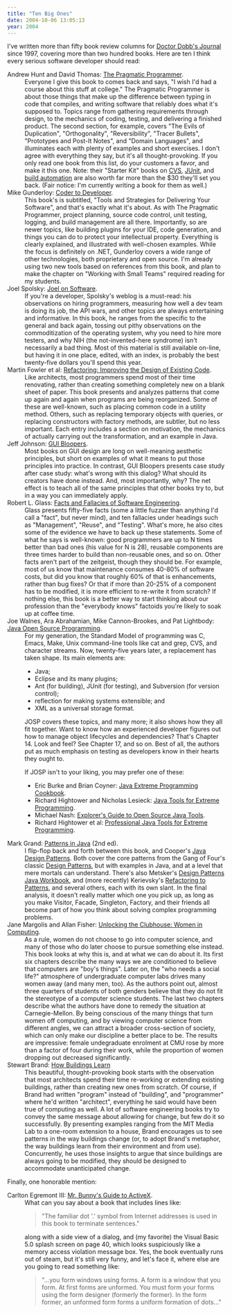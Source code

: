 ```yaml
---
title: "Ten Big Ones"
date: 2004-10-06 13:05:13
year: 2004
---
```

I've written more than fifty book review columns for <a href="http://www.ddj.com">Doctor Dobb's Journal</a> since 1997, covering more than two hundred books.  Here are ten I think every serious software developer should read:

<dl> <dt>Andrew Hunt and David Thomas: <a href="http://www.amazon.com/exec/obidos/ASIN/020161622X">The Pragmatic Programmer</a>.</dt> <dd>Everyone I give this book to comes back and says, "I wish I'd had a course about this stuff at college."  The Pragmatic Programmer is about those things that make up the difference between typing in code that compiles, and writing software that reliably does what it's supposed to.  Topics range from gathering requirements through design, to the mechanics of coding, testing, and delivering a finished product.  The second section, for example, covers "The Evils of Duplication", "Orthogonality", "Reversibility", "Tracer Bullets", "Prototypes and Post-It Notes", and "Domain Languages", and illuminates each with plenty of examples and short exercises.  I don't agree with everything they say, but it's all thought-provoking. If you only read one book from this list, do your customers a favor, and make it this one.  Note: their "Starter Kit" books on <a href="http://www.amazon.com/exec/obidos/ASIN/0974514004">CVS</a>, <a href="http://www.amazon.com/exec/obidos/ASIN/0974514012">JUnit</a>, and <a href="http://www.amazon.com/exec/obidos/ASIN/0974514039">build automation</a> are also worth far more than the $30 they'll set you back.  (Fair notice: I'm currently writing a book for them as well.)

</dd> <dt>Mike Gunderloy: <a href="http://www.amazon.com/exec/obidos/ASIN/078214327X">Coder to Developer</a>.</dt> <dd>This book's is subtitled, "Tools and Strategies for Delivering Your Software", and that's exactly what it's about.  As with The Pragmatic Programmer, project planning, source code control, unit testing, logging, and build management are all there. Importantly, so are newer topics, like building plugins for your IDE, code generation, and things you can do to protect your intellectual property.  Everything is clearly explained, and illustrated with well-chosen examples.  While the focus is definitely on .NET, Gunderloy covers a wide range of other technologies, both proprietary and open source. I'm already using two new tools based on references from this book, and plan to make the chapter on "Working with Small Teams" required reading for my students.

</dd> <dt>Joel Spolsky: <a href="http://www.amazon.com/exec/obidos/ASIN/1590593898">Joel on Software</a>.</dt> <dd>If you're a developer, Spolsky's weblog is a
must-read: his observations on hiring programmers, measuring how well a dev team is doing its job, the API wars, and other topics are always entertaining and informative.  In this book, he ranges from the specific to the general and back again, tossing out pithy observations on the commoditization of the operating system, why you need to hire more testers, and why NIH (the not-invented-here syndrome) isn't necessarily a bad thing.  Most of this material is still available on-line, but having it in one place, edited, with an index, is probably the best twenty-five dollars you'll spend this year.

</dd> <dt>Martin Fowler et al: <a href="http://www.amazon.com/exec/obidos/ASIN/0201485672">Refactoring: Improving the Design of Existing Code</a>.</dt> <dd>Like architects, most programmers spend most of their time renovating, rather than creating something completely new on a blank sheet of paper.  This book presents and analyzes patterns that come up again and again when programs are being reorganized.  Some of these are well-known, such as placing common code in a utility method.  Others, such as replacing temporary objects with queries, or replacing constructors with factory methods, are subtler, but no less important. Each entry includes a section on motivation, the mechanics of actually carrying out the transformation, and an example in Java.

</dd> <dt>Jeff Johnson: <a href="http://www.amazon.com/exec/obidos/ASIN/1558605827">GUI Bloopers</a>.</dt> <dd>Most books on GUI design are long on well-meaning aesthetic principles, but short on examples of what it means to put those principles into practice.  In contrast, GUI Bloopers presents case study after case study: what's wrong with this dialog? What should its creators have done instead.  And, most importantly, why?  The net effect is to teach all of the same principles that other books try to, but in a way you can immediately apply.

</dd> <dt>Robert L. Glass: <a href="http://www.amazon.com/exec/obidos/ASIN/0321117425">Facts and Fallacies of Software Engineering</a>.</dt> <dd>Glass presents fifty-five facts (some a little fuzzier than anything I'd call a "fact", but never mind), and ten fallacies under headings such as "Management", "Reuse", and "Testing". What's more, he also cites some of the evidence we have to back up these statements.  Some of what he says is well-known: good programmers are up to N times better than bad ones (his value for N is 28), reusable components are three times harder to build than non-reusable ones, and so on.  Other facts aren't part of the zeitgeist, though they should be.  For example, most of us know that maintenance consumes 40-80% of software costs, but did you know that roughly 60% of that is enhancements, rather than bug fixes?  Or that if more than 20-25% of a component has to be modified, it is more efficient to re-write it from scratch? If nothing else, this book is a better way to start thinking about our profession than the "everybody knows" factoids you're likely to soak up at coffee time.

</dd> <dt>Joe Walnes, Ara Abrahamian, Mike Cannon-Brookes, and Pat Lightbody: <a href="http://www.amazon.com/exec/obidos/ASIN/0471463620">Java Open Source Programming</a>.</dt> <dd>For my generation, the Standard Model of programming was C, Emacs, Make, Unix command-line tools like cat and grep, CVS, and character streams.  Now, twenty-five years later, a replacement has taken shape.  Its main elements are:
<ul>
	<li>Java;</li>
	<li>Eclipse and its many plugins;</li>
	<li>Ant (for building), JUnit (for testing), and Subversion (for version control);</li>
	<li>reflection for making systems extensible; and</li>
	<li>XML as a universal storage format.</li>
</ul>
JOSP covers these topics, and many more; it also shows how they all fit together. Want to know how an experienced developer figures out how to manage object lifecycles and dependencies?  That's Chapter 14.  Look and feel?  See Chapter 17, and so on.  Best of all, the authors put as much emphasis on testing as developers know in their hearts they ought to.

If JOSP isn't to your liking, you may prefer one of these:
<ul>
	<li>Eric Burke and Brian Coyner: <a href="http://www.amazon.com/exec/obidos/ASIN/0596003870">Java Extreme Programming Cookbook</a>.</li>
	<li>Richard Hightower and Nicholas Lesieck: <a href="http://www.amazon.com/exec/obidos/ASIN/047120708X">Java Tools for Extreme Programming</a>.</li>
	<li>Michael Nash: <a href="http://www.amazon.com/exec/obidos/ASIN/1932394192">Explorer's Guide to Open Source Java Tools</a>.</li>
	<li>Richard Hightower et al: <a href="http://www.amazon.com/exec/obidos/ASIN/0764556177">Professional Java Tools for Extreme Programming</a>.</li>
</ul>
</dd> <dt>Mark Grand: <a href="http://www.amazon.com/exec/obidos/ASIN/0471227293">Patterns in Java</a> (2nd ed).</dt> <dd>I flip-flop back and forth between this book, and Cooper's <a href="http://www.amazon.com/exec/obidos/ASIN/0201485397">Java Design Patterns</a>.  Both cover the core patterns from the Gang of Four's classic <a href="http://www.amazon.com/exec/obidos/ASIN/0201633612">Design Patterns</a>, but with examples in Java, and at a level that mere mortals can understand.  There's also Metsker's <a href="http://www.amazon.com/exec/obidos/ASIN/0201743973">Design Patterns Java Workbook</a>, and (more recently) Kerievsky's <a href="http://www.amazon.com/exec/obidos/ASIN/0321213351">Refactoring to Patterns</a>, and several others, each with its own slant.  In the final analysis, it doesn't really matter which one you pick up, as long as you make Visitor, Facade, Singleton, Factory, and their friends all become part of how you think about solving complex programming problems.

</dd> <dt>Jane Margolis and Allan Fisher: <a href="http://www.amazon.com/exec/obidos/ASIN/0262632691">Unlocking the Clubhouse: Women in Computing</a>.</dt> <dd>As a rule, women do not choose to go into computer science, and many of those who do later choose to pursue something else instead. This book looks at why this is, and at what we can do about it.  Its first six chapters describe the many ways we are conditioned to believe that computers are "boy's things". Later on, the "who needs a social life?" atmosphere of undergraduate computer labs drives many women away (and many men, too).  As the authors point out, almost three quarters of students of both genders believe that they do not fit the stereotype of a computer science students. The last two chapters describe what the authors have done to remedy the situation at Carnegie-Mellon. By being conscious of the many things that turn women off computing, and by viewing computer science from different angles, we can attract a broader cross-section of society, which can only make our discipline a better place to be.  The results are impressive: female undegraduate enrolment at CMU rose by more than a factor of four during their work, while the proportion of women dropping out decreased significantly.

</dd> <dt>Stewart Brand: <a href="http://www.amazon.com/exec/obidos/ASIN/0140139966">How Buildings Learn</a></dt> <dd>This beautiful, thought-provoking book starts with the observation that most architects spend their time re-working or extending existing buildings, rather than creating new ones from scratch.  Of course, if Brand had written "program" instead of "building", and "programmer" where he'd written "architect", everything he said would have been true of computing as well.  A lot of software engineering books try to convey the same message about allowing for change, but few do it so successfully.  By presenting examples ranging from the MIT Media Lab to a one-room extension to a house, Brand encourages us to see patterns in the way buildings change (or, to adopt Brand's metaphor, the way buildings learn from their environment and from use). Concurrently, he uses those insights to argue that since buildings are always going to be modified, they should be designed to accommodate unanticipated change.

</dd> </dl>Finally, one honorable mention:

<dl> <dt>Carlton Egremont III: <a href="http://www.amazon.com/exec/obidos/ASIN/0201485362">Mr. Bunny's Guide to ActiveX</a>.</dt> <dd>What can you say about a book that includes lines like:
<blockquote>"The familiar dot '.' symbol from Internet addresses is used in this
book to terminate sentences."</blockquote>
along with a side view of a dialog, and (my favorite) the Visual Basic 5.0 splash screen on page 40, which looks suspiciously like a memory access violation message box.  Yes, the book eventually runs out of steam, but it's still very funny, and let's face it, where else are you going to read something like:
<blockquote>"...you form windows using forms.  A form is a window that you form. At first forms are unformed.  You must form your forms using the form designer (formerly the former).  In the form former, an unformed form forms a uniform formation of dots..."</blockquote>
</dd> </dl>
